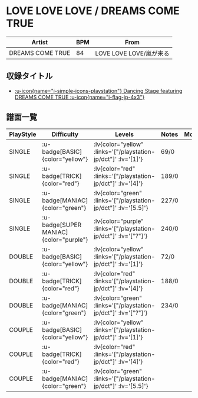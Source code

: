 # LOVE LOVE LOVE / DREAMS COME TRUE

|Artist|BPM|From|
|------|---|----|
|DREAMS COME TRUE|84|LOVE LOVE LOVE/嵐が来る|

## 収録タイトル

- [ :u-icon{name="i-simple-icons-playstation"} Dancing Stage featuring DREAMS COME TRUE :u-icon{name="i-flag-jp-4x3"} ](/playstation-jp/dct)

## 譜面一覧

|PlayStyle|Difficulty|Levels|Notes|Movie|
|---------|----------|------|-----|-----|
|SINGLE| :u-badge[BASIC]{color="yellow"} | :lv{color="yellow" :links='["/playstation-jp/dct"]' :lv='[1]'} |69/0||
|SINGLE| :u-badge[TRICK]{color="red"} | :lv{color="red" :links='["/playstation-jp/dct"]' :lv='[4]'} |189/0||
|SINGLE| :u-badge[MANIAC]{color="green"} | :lv{color="green" :links='["/playstation-jp/dct"]' :lv='[5.5]'} |227/0||
|SINGLE| :u-badge[SUPER MANIAC]{color="purple"} | :lv{color="purple" :links='["/playstation-jp/dct"]' :lv='["?"]'} |240/0||
|DOUBLE| :u-badge[BASIC]{color="yellow"} | :lv{color="yellow" :links='["/playstation-jp/dct"]' :lv='[1]'} |72/0||
|DOUBLE| :u-badge[TRICK]{color="red"} | :lv{color="red" :links='["/playstation-jp/dct"]' :lv='[4]'} |188/0||
|DOUBLE| :u-badge[MANIAC]{color="green"} | :lv{color="green" :links='["/playstation-jp/dct"]' :lv='["?"]'} |234/0||
|COUPLE| :u-badge[BASIC]{color="yellow"} | :lv{color="yellow" :links='["/playstation-jp/dct"]' :lv='[1]'} |||
|COUPLE| :u-badge[TRICK]{color="red"} | :lv{color="red" :links='["/playstation-jp/dct"]' :lv='[4]'} |||
|COUPLE| :u-badge[MANIAC]{color="green"} | :lv{color="green" :links='["/playstation-jp/dct"]' :lv='[5.5]'} |||
